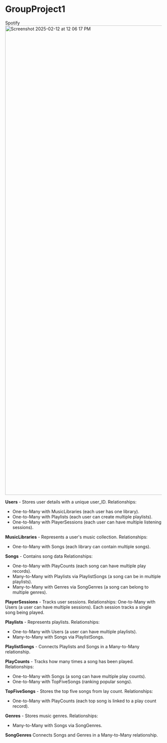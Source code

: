 # GroupProject1

Spotify
<img width="1512" alt="Screenshot 2025-02-12 at 12 06 17 PM" src="https://github.com/user-attachments/assets/8647a1dc-72ff-422b-b699-f569e8a29ce2" />



**Users** - Stores user details with a unique user_ID.
Relationships:
-  One-to-Many with MusicLibraries (each user has one library).
-  One-to-Many with Playlists (each user can create multiple playlists).
-  One-to-Many with PlayerSessions (each user can have multiple listening sessions).


**MusicLibraries** - Represents a user's music collection.
Relationships:
-  One-to-Many with Songs (each library can contain multiple songs).

**Songs** - Contains song data
Relationships:
-  One-to-Many with PlayCounts (each song can have multiple play records).
-  Many-to-Many with Playlists via PlaylistSongs (a song can be in multiple playlists).
-  Many-to-Many with Genres via SongGenres (a song can belong to multiple genres).


**PlayerSessions** - Tracks user sessions.
Relationships:
One-to-Many with Users (a user can have multiple sessions).
Each session tracks a single song being played.


**Playlists** - Represents playlists.
Relationships:
-  One-to-Many with Users (a user can have multiple playlists).
-  Many-to-Many with Songs via PlaylistSongs.

**PlaylistSongs** - Connects Playlists and Songs in a Many-to-Many relationship.


**PlayCounts** - Tracks how many times a song has been played.
Relationships:
-  One-to-Many with Songs (a song can have multiple play counts).
-  One-to-Many with TopFiveSongs (ranking popular songs).


**TopFiveSongs** - Stores the top five songs from lay count.
Relationships:
- One-to-Many with PlayCounts (each top song is linked to a play count record).

**Genres** - Stores music genres.
Relationships:
-  Many-to-Many with Songs via SongGenres.


**SongGenres** Connects Songs and Genres in a Many-to-Many relationship.

